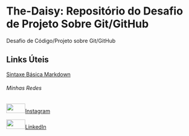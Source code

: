 # The-Daisy: Repositório do Desafio de Projeto Sobre Git/GitHub 
Desafio de Código/Projeto sobre Git/GitHub

## Links Úteis
[Sintaxe Básica Markdown](https://www.markdownguide.org/basic-syntax/)

###### Minhas Redes
<img src="https://camo.githubusercontent.com/c9dacf0f25a1489fdbc6c0d2b41cda58b77fa210a13a886d6f99e027adfbd358/68747470733a2f2f6564656e742e6769746875622e696f2f537570657254696e7949636f6e732f696d616765732f7376672f696e7374616772616d2e737667" width="50" height="25">[Instagram](https://www.instagram.com/hangmanjoke/?hl=pt-br)

<img src="https://camo.githubusercontent.com/c8a9c5b414cd812ad6a97a46c29af67239ddaeae08c41724ff7d945fb4c047e5/68747470733a2f2f6564656e742e6769746875622e696f2f537570657254696e7949636f6e732f696d616765732f7376672f6c696e6b6564696e2e737667" width="50" height="25">[LinkedIn](https://www.linkedin.com/in/wellington-matos-6a08901b4/)

